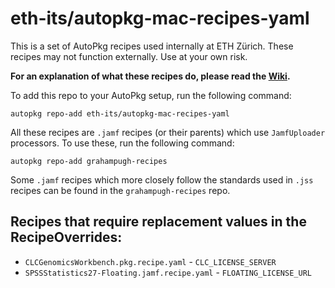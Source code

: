 # eth-its/autopkg-mac-recipes-yaml

This is a set of AutoPkg recipes used internally at ETH Zürich. These recipes may not function externally. Use at your own risk.

**For an explanation of what these recipes do, please read the [Wiki](https://github.com/eth-its/autopkg-mac-recipes/wiki).**

To add this repo to your AutoPkg setup, run the following command:

    autopkg repo-add eth-its/autopkg-mac-recipes-yaml

All these recipes are `.jamf` recipes (or their parents) which use `JamfUploader` processors. To use these, run the following command:

    autopkg repo-add grahampugh-recipes

Some `.jamf` recipes which more closely follow the standards used in `.jss` recipes can be found in the `grahampugh-recipes` repo.

## Recipes that require replacement values in the RecipeOverrides:

- `CLCGenomicsWorkbench.pkg.recipe.yaml` - `CLC_LICENSE_SERVER`
- `SPSSStatistics27-Floating.jamf.recipe.yaml` - `FLOATING_LICENSE_URL`
